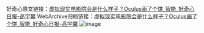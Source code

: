 好奇心原文链接：[虚拟现实电影院会是什么样子？Oculus画了个饼_智能_好奇心日报-高宇馨](https://www.qdaily.com/articles/2869.html)
WebArchive归档链接：[虚拟现实电影院会是什么样子？Oculus画了个饼_智能_好奇心日报-高宇馨](http://web.archive.org/web/20160306165739/http://www.qdaily.com/articles/2869.html)
![image](http://ww3.sinaimg.cn/large/007d5XDply1g3v6o22jjfj30u02z77wh)